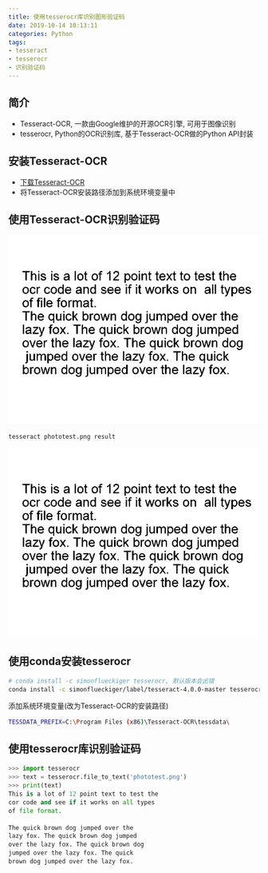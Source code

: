 ```yaml
---
title: 使用tesserocr库识别图形验证码
date: 2019-10-14 10:13:11
categories: Python
tags:
- tesseract
- tesserocr
- 识别验证码
---
```

## 简介

- Tesseract-OCR, 一款由Google维护的开源OCR引擎, 可用于图像识别
- tesserocr, Python的OCR识别库, 基于Tesseract-OCR做的Python API封装

## 安装Tesseract-OCR

* [下载Tesseract-OCR](https://digi.bib.uni-mannheim.de/tesseract/)
* 将Tesseract-OCR安装路径添加到系统环境变量中

## 使用Tesseract-OCR识别验证码

![phototest.png](https://github.com/lin-zone/lin-zone.github.io/blob/hexo/source/images/phototest.png?raw=true)

```sh
tesseract phototest.png result
```

![result.png](https://github.com/lin-zone/lin-zone.github.io/blob/hexo/source/images/phototest.png?raw=true)

## 使用conda安装tesserocr

```sh
# conda install -c simonflueckiger tesserocr, 默认版本会出错
conda install -c simonflueckiger/label/tesseract-4.0.0-master tesserocr
```

添加系统环境变量(改为Tesseract-OCR的安装路径)

```sh
TESSDATA_PREFIX=C:\Program Files (x86)\Tesseract-OCR\tessdata\
```

## 使用tesserocr库识别验证码

```python
>>> import tesserocr
>>> text = tesserocr.file_to_text('phototest.png')
>>> print(text)
This is a lot of 12 point text to test the
cor code and see if it works on all types
of file format.

The quick brown dog jumped over the
lazy fox. The quick brown dog jumped
over the lazy fox. The quick brown dog
jumped over the lazy fox. The quick
brown dog jumped over the lazy fox.
```

